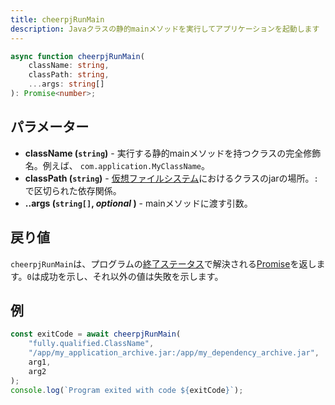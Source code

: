 ```yaml
---
title: cheerpjRunMain
description: Javaクラスの静的mainメソッドを実行してアプリケーションを起動します
---
```


```ts
async function cheerpjRunMain(
	className: string,
	classPath: string,
	...args: string[]
): Promise<number>;
```

## パラメーター

- **className (`string`)** - 実行する静的mainメソッドを持つクラスの完全修飾名。例えば、 `com.application.MyClassName`。
- **classPath (`string`)** - [仮想ファイルシステム]におけるクラスのjarの場所。`:`で区切られた依存関係。
- **..args (`string[]`, _optional_ )** - mainメソッドに渡す引数。

## 戻り値

`cheerpjRunMain`は、プログラムの[終了ステータス]で解決される[Promise]を返します。`0`は成功を示し、それ以外の値は失敗を示します。

## 例

```js
const exitCode = await cheerpjRunMain(
	"fully.qualified.ClassName",
	"/app/my_application_archive.jar:/app/my_dependency_archive.jar",
	arg1,
	arg2
);
console.log(`Program exited with code ${exitCode}`);
```

[Promise]: https://developer.mozilla.org/ja/docs/Web/JavaScript/Reference/Global_Objects/Promise
[終了ステータス]: https://ja.wikipedia.org/wiki/終了ステータス
[仮想ファイルシステム]: /docs/ja/guides/File-System-support
